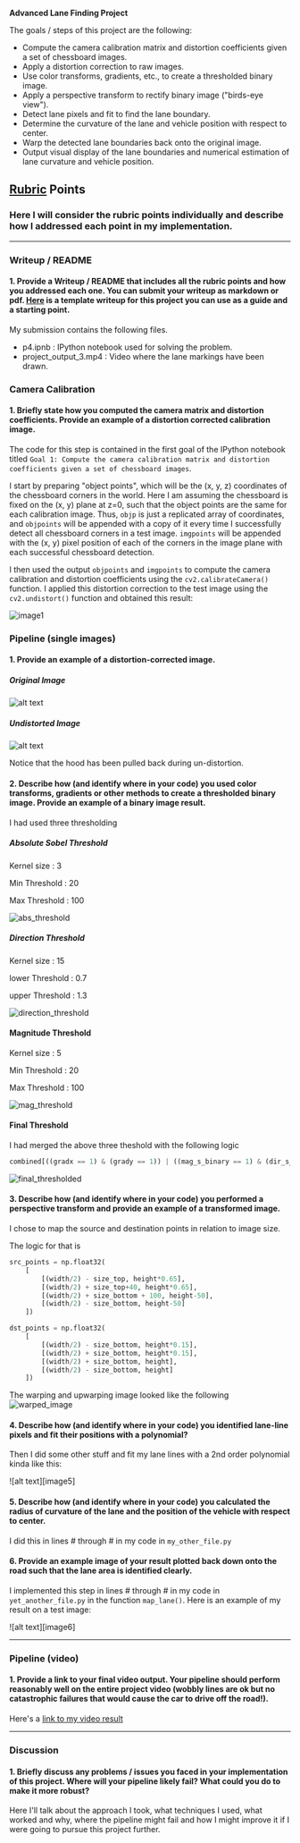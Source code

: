 
**Advanced Lane Finding Project**

The goals / steps of this project are the following:

* Compute the camera calibration matrix and distortion coefficients given a set of chessboard images.
* Apply a distortion correction to raw images.
* Use color transforms, gradients, etc., to create a thresholded binary image.
* Apply a perspective transform to rectify binary image ("birds-eye view").
* Detect lane pixels and fit to find the lane boundary.
* Determine the curvature of the lane and vehicle position with respect to center.
* Warp the detected lane boundaries back onto the original image.
* Output visual display of the lane boundaries and numerical estimation of lane curvature and vehicle position.

[//]: # (Image References)

[image1]: ./output_images/undistorted/output.png "Undistorted"
[test_image]: ./test_images/straight_lines1.jpg "Test Image"
[undistorted_test_image]: ./output_images/undistorted/straight_lines1.jpg "Undistorted Test Image"
[mag_threshold]: ./output_images/writeup/mag_threshold_output.png
[direction_threshold]: ./output_images/writeup/direction_threshold_output.png
[abs_threshold]: ./output_images/writeup/abs_threshold_output.png
[final_thresholded]: ./output_images/writeup/final_thresholded_output.png
[warped_image]: ./output_images/writeup/warped_image.png
[video1]: ./project_video.mp4 "Video"

## [Rubric](https://review.udacity.com/#!/rubrics/571/view) Points

### Here I will consider the rubric points individually and describe how I addressed each point in my implementation.  

---

### Writeup / README

#### 1. Provide a Writeup / README that includes all the rubric points and how you addressed each one.  You can submit your writeup as markdown or pdf.  [Here](https://github.com/udacity/CarND-Advanced-Lane-Lines/blob/master/writeup_template.md) is a template writeup for this project you can use as a guide and a starting point.  

My submission contains the following files.
* p4.ipnb : IPython notebook used for solving the problem.
* project_output_3.mp4 : Video where the lane markings have been drawn.

### Camera Calibration

#### 1. Briefly state how you computed the camera matrix and distortion coefficients. Provide an example of a distortion corrected calibration image.

The code for this step is contained in the first goal of the IPython notebook titled `Goal 1: Compute the camera calibration matrix and distortion coefficients given a set of chessboard images`.  

I start by preparing "object points", which will be the (x, y, z) coordinates of the chessboard corners in the world. Here I am assuming the chessboard is fixed on the (x, y) plane at z=0, such that the object points are the same for each calibration image.  Thus, `objp` is just a replicated array of coordinates, and `objpoints` will be appended with a copy of it every time I successfully detect all chessboard corners in a test image.  `imgpoints` will be appended with the (x, y) pixel position of each of the corners in the image plane with each successful chessboard detection.  

I then used the output `objpoints` and `imgpoints` to compute the camera calibration and distortion coefficients using the `cv2.calibrateCamera()` function.  I applied this distortion correction to the test image using the `cv2.undistort()` function and obtained this result: 

![image1]

### Pipeline (single images)

#### 1. Provide an example of a distortion-corrected image.

##### Original Image
![alt text][test_image]

##### Undistorted Image
![alt text][undistorted_test_image]

Notice that the hood has been pulled back during un-distortion.

#### 2. Describe how (and identify where in your code) you used color transforms, gradients or other methods to create a thresholded binary image.  Provide an example of a binary image result.

I had used three thresholding 

##### Absolute Sobel Threshold
Kernel size : 3

Min Threshold : 20

Max Threshold : 100

![abs_threshold]

##### Direction Threshold
Kernel size : 15

lower Threshold : 0.7

upper Threshold : 1.3

![direction_threshold]

#### Magnitude Threshold
Kernel size : 5

Min Threshold : 20

Max Threshold : 100

![mag_threshold]


#### Final Threshold
I had merged the above three theshold with the following logic
```python
combined[((gradx == 1) & (grady == 1)) | ((mag_s_binary == 1) & (dir_s_binary == 1))] = 1
```
![final_thresholded]

#### 3. Describe how (and identify where in your code) you performed a perspective transform and provide an example of a transformed image.

I chose to map the source and destination points in relation to image size.

The logic for that is

```python
src_points = np.float32(
    [
        [(width/2) - size_top, height*0.65],        
        [(width/2) + size_top+40, height*0.65],        
        [(width/2) + size_bottom + 100, height-50],
        [(width/2) - size_bottom, height-50]
    ])

dst_points = np.float32(
    [
        [(width/2) - size_bottom, height*0.15],        
        [(width/2) + size_bottom, height*0.15],        
        [(width/2) + size_bottom, height],
        [(width/2) - size_bottom, height]
    ])
```

The warping and upwarping image looked like the following
![warped_image]

#### 4. Describe how (and identify where in your code) you identified lane-line pixels and fit their positions with a polynomial?

Then I did some other stuff and fit my lane lines with a 2nd order polynomial kinda like this:

![alt text][image5]

#### 5. Describe how (and identify where in your code) you calculated the radius of curvature of the lane and the position of the vehicle with respect to center.

I did this in lines # through # in my code in `my_other_file.py`

#### 6. Provide an example image of your result plotted back down onto the road such that the lane area is identified clearly.

I implemented this step in lines # through # in my code in `yet_another_file.py` in the function `map_lane()`.  Here is an example of my result on a test image:

![alt text][image6]

---

### Pipeline (video)

#### 1. Provide a link to your final video output.  Your pipeline should perform reasonably well on the entire project video (wobbly lines are ok but no catastrophic failures that would cause the car to drive off the road!).

Here's a [link to my video result](./project_video.mp4)

---

### Discussion

#### 1. Briefly discuss any problems / issues you faced in your implementation of this project.  Where will your pipeline likely fail?  What could you do to make it more robust?

Here I'll talk about the approach I took, what techniques I used, what worked and why, where the pipeline might fail and how I might improve it if I were going to pursue this project further.  
